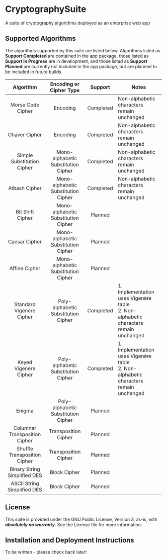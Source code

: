 # CryptographySuite
A suite of cryptography algorithms deployed as an enterprise web app

## Supported Algorithms
The algorithms supported by this suite are listed below. Algorithms listed as **Support Completed** are contained in
the app package, those listed as **Support In Progress** are in development, and those listed as **Support Planned** 
are currently not included in the app package, but are planned to be included in future builds.

|            Algorithm            |       Encoding or Cipher Type       |  Support  | Notes                                                                                          |
|:-------------------------------:|:-----------------------------------:|:---------:|------------------------------------------------------------------------------------------------|
|        Morse Code Cipher        |              Encoding               | Completed | Non-alphabetic characters remain unchanged                                                     |
|          Ohaver Cipher          |              Encoding               | Completed | Non-alphabetic characters remain unchanged                                                     |
|   Simple Substitution Cipher    | Mono-alphabetic Substitution Cipher | Completed | Non-alphabetic characters remain unchanged                                                     |
|          Atbash Cipher          | Mono-alphabetic Substitution Cipher | Completed | Non-alphabetic characters remain unchanged                                                     |
|        Bit Shift Cipher         | Mono-alphabetic Substitution Cipher |  Planned  |                                                                                                |
|          Caesar Cipher          | Mono-alphabetic Substitution Cipher |  Planned  |                                                                                                |
|          Affine Cipher          | Mono-alphabetic Substitution Cipher |  Planned  |                                                                                                |
| Standard Vigen&egrave;re Cipher | Poly-alphabetic Substitution Cipher | Completed | 1. Implementation uses Vigen&egrave;re table<br/>2. Non-alphabetic characters remain unchanged |
|  Keyed Vigen&egrave;re Cipher   | Poly-alphabetic Substitution Cipher | Completed | 1. Implementation uses Vigen&egrave;re table<br/>2. Non-alphabetic characters remain unchanged |                                          |
|             Enigma              | Poly-alphabetic Substitution Cipher |  Planned  |                                                                                                |
|  Columnar Transposition Cipher  |        Transposition Cipher         |  Planned  |                                                                                                |
|  Shuffle Transposition Cipher   |        Transposition Cipher         |  Planned  |                                                                                                |
|  Binary String Simplified DES   |            Block Cipher             |  Planned  |                                                                                                |
|   ASCII String Simplified DES   |            Block Cipher             |  Planned  |                                                                                                |

## License
This suite is provided under the GNU Public License, Version 3, as-is, with **_absolutely no warranty_**.
See the License file for more information.

## Installation and Deployment Instructions
To be written - please check back later!